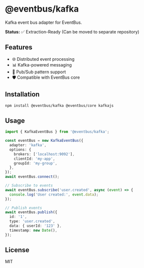 # @eventbus/kafka

Kafka event bus adapter for EventBus.

**Status:** ✅ Extraction-Ready (Can be moved to separate repository)

## Features

- 🌐 Distributed event processing
- 📊 Kafka-powered messaging
- 🔄 Pub/Sub pattern support
- 🛡️ Compatible with EventBus core

## Installation

```bash
npm install @eventbus/kafka @eventbus/core kafkajs
```

## Usage

```typescript
import { KafkaEventBus } from '@eventbus/kafka';

const eventBus = new KafkaEventBus({
  adapter: 'kafka',
  options: {
    brokers: ['localhost:9092'],
    clientId: 'my-app',
    groupId: 'my-group',
  },
});
await eventBus.connect();

// Subscribe to events
await eventBus.subscribe('user.created', async (event) => {
  console.log('User created:', event.data);
});

// Publish events
await eventBus.publish({
  id: '1',
  type: 'user.created',
  data: { userId: '123' },
  timestamp: new Date(),
});
```

## License

MIT
